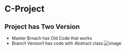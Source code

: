 # C-Project

## Project has Two Version
* Master Brnach has Old Code that works
* Branch Version1 has code with Abstract class 
![image](https://user-images.githubusercontent.com/39345855/68092008-a75b5780-fe54-11e9-8f08-c64eab9fefa7.png)
